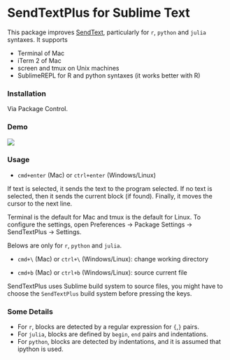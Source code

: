 # SendTextPlus for Sublime Text

This package improves [SendText](https://github.com/wch/SendText), particularly for `r`,
`python` and `julia` syntaxes. It supports 

 - Terminal of Mac
 - iTerm 2 of Mac 
 - screen and tmux on Unix machines
 - SublimeREPL for R and python syntaxes (it works better with R)

### Installation

Via Package Control.

### Demo
![](https://raw.githubusercontent.com/randy3k/SendTextPlus/master/send_text_plus.gif)

### Usage

- `cmd+enter` (Mac) or `ctrl+enter` (Windows/Linux)

If text is selected, it sends the text to the program selected. If no text is selected, then it sends the current block (if found). Finally, it moves the cursor to the next line.

Terminal is the default for Mac and tmux is the default for Linux. To configure the settings, open Preferences -> Package Settings -> SendTextPlus -> Settings.

Belows are only for `r`, `python` and `julia`.

- `cmd+\` (Mac) or `ctrl+\` (Windows/Linux): change working directory


- `cmd+b` (Mac) or `ctrl+b` (Windows/Linux): source current file

SendTextPlus uses Sublime build system to source files, you might have to choose the `SendTextPlus` build system before pressing the keys.


### Some Details

- For `r`, blocks are detected by a regular expression for  `{`,`}` pairs. 
- For `julia`, blocks are defined by `begin`, `end` pairs and indentations. 
- For `python`, blocks are detected by indentations, and it is assumed that ipython is used.
